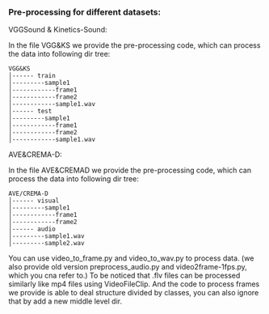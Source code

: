 ### Pre-processing for different datasets:

VGGSound & Kinetics-Sound:

In the file VGG&KS we provide the pre-processing code, which can process the data into following dir tree:
```
VGG&KS
│------ train
│---------sample1
│------------frame1
│------------frame2
│------------sample1.wav
│------ test
│---------sample1
│------------frame1
│------------frame2
│------------sample1.wav
```


AVE&CREMA-D:

In the file AVE&CREMAD we provide the pre-processing code, which can process the data into following dir tree:
```
AVE/CREMA-D
│------ visual
│---------sample1
│------------frame1
│------------frame2
│------ audio
│---------sample1.wav
│---------sample2.wav
```

You can use video_to_frame.py and video_to_wav.py to process data. (we also provide old version preprocess_audio.py and video2frame-1fps.py, which you cna refer to.) To be noticed that .flv files can be processed similarly like mp4 files using VideoFileClip. And the code to process frames we provide is able to deal structure divided by classes, you can also ignore that by add a new middle level dir. 

